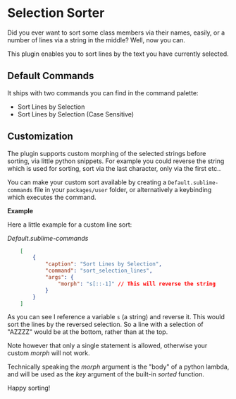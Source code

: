 Selection Sorter
================

Did you ever want to sort some class members via their names, easily, or a number of lines via a string in the middle? Well, now you can.

This plugin enables you to sort lines by the text you have currently selected.

Default Commands
----------------

It ships with two commands you can find in the command palette:

 - Sort Lines by Selection
 - Sort Lines by Selection (Case Sensitive)

Customization
-------------

The plugin supports custom morphing of the selected strings before sorting, via little python snippets.
For example you could reverse the string which is used for sorting, sort via the last character, only via the first etc..

You can make your custom sort available by creating a `Default.sublime-commands` file in your `packages/user` folder, or alternatively a keybinding which executes the command.

**Example**

Here a little example for a custom line sort:

*Default.sublime-commands*
````json
    [
        {
            "caption": "Sort Lines by Selection",
            "command": "sort_selection_lines",
            "args": {
                "morph": "s[::-1]" // This will reverse the string
            }
        }
    ]
````

As you can see I reference a variable `s` (a string) and reverse it. This would sort the lines by the reversed selection. So a line with a selection of "AZZZZ" would be at the bottom, rather than at the top.

Note however that only a single statement is allowed, otherwise your custom *morph* will not work.

Technically speaking the *morph* argument is the "body" of a python lambda, and will be used as the *key* argument of the built-in *sorted* function.

Happy sorting!